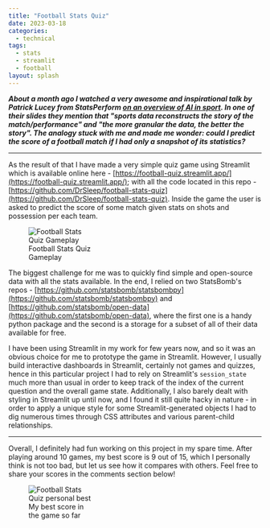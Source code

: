 ```yaml
---
title: "Football Stats Quiz"
date: 2023-03-18
categories:
  - technical
tags:
  - stats
  - streamlit
  - football
layout: splash
---
```


***About a month ago I watched a very awesome and inspirational talk by Patrick Lucey from StatsPerform [on an overview of AI in sport](https://www.youtube.com/watch?v=5itT4XmdRjU). In one of their slides they mention that "sports data reconstructs the story of the match/performance" and "the more granular the data, the better the story". The analogy stuck with me and made me wonder: could I predict the score of a football match if I had only a snapshot of its statistics?***

---

As the result of that I have made a very simple quiz game using Streamlit which is available online here - [https://football-quiz.streamlit.app/](https://football-quiz.streamlit.app/); with all the code located in this repo - [https://github.com/DrSleep/football-stats-quiz](https://github.com/DrSleep/football-stats-quiz).
Inside the game the user is asked to predict the score of some match given stats on shots and possession per each team.


<figure class="align-center" style="width: 25%">
  <img src="{{ site.url }}{{ site.baseurl }}/images/stats_quiz_game.gif" alt="Football Stats Quiz Gameplay">
  <figcaption>Football Stats Quiz Gameplay</figcaption>
</figure>


The biggest challenge for me was to quickly find simple and open-source data with all the stats available. In the end, I relied on two StatsBomb's repos - [https://github.com/statsbomb/statsbombpy](https://github.com/statsbomb/statsbombpy) and [https://github.com/statsbomb/open-data](https://github.com/statsbomb/open-data), where the first one is a handy python package and the second is a storage for a subset of all of their data available for free.

I have been using Streamlit in my work for few years now, and so it was an obvious choice for me to prototype the game in Streamlit. However, I usually build interactive dashboards in Streamlit, certainly not games and quizzes, hence in this particular project I had to rely on Streamlit's `session_state` much more than usual in order to keep track of the index of the current question and the overall game state. Additionally, I also barely dealt with styling in Streamlit up until now, and I found it still quite hacky in nature - in order to apply a unique style for some Streamlit-generated objects I had to dig numerous times through CSS attributes and various parent-child relationships.

---

Overall, I definitely had fun working on this project in my spare time. After playing around 10 games, my best score is 9 out of 15, which I personally think is not too bad, but let us see how it compares with others. Feel free to share your scores in the comments section below!

<figure class="align-center" style="width: 25%">
  <img src="{{ site.url }}{{ site.baseurl }}/images/stats_quiz_game_best_score.png" alt="Football Stats Quiz personal best">
  <figcaption>My best score in the game so far</figcaption>
</figure>

